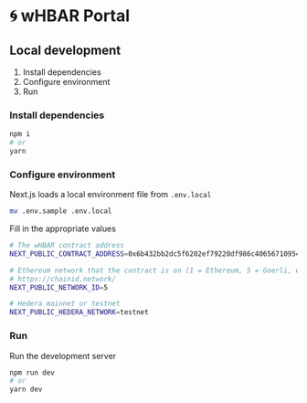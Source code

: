 # 🌀 wHBAR Portal

## Local development

1. Install dependencies
2. Configure environment
3. Run

### Install dependencies
```bash
npm i
# or 
yarn
```
### Configure environment
Next.js loads a local environment file from `.env.local`
```bash 
mv .env.sample .env.local
```

Fill in the appropriate values
```bash
# The wHBAR contract address
NEXT_PUBLIC_CONTRACT_ADDRESS=0x6b432bb2dc5f6202ef79220df986c40656710954

# Ethereum network that the contract is on (1 = Ethereum, 5 = Goerli, etc..)
# https://chainid.network/
NEXT_PUBLIC_NETWORK_ID=5

# Hedera mainnet or testnet
NEXT_PUBLIC_HEDERA_NETWORK=testnet
```
### Run
Run the development server
```bash
npm run dev
# or
yarn dev
```